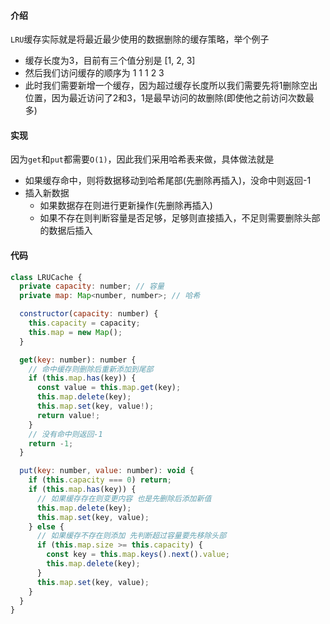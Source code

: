 #### 介绍

`LRU`缓存实际就是将最近最少使用的数据删除的缓存策略，举个例子

- 缓存长度为3，目前有三个值分别是 [1, 2, 3]
- 然后我们访问缓存的顺序为 1 1 1 2 3
- 此时我们需要新增一个缓存，因为超过缓存长度所以我们需要先将1删除空出位置，因为最近访问了2和3，1是最早访问的故删除(即使他之前访问次数最多)

#### 实现

因为`get`和`put`都需要`O(1)`，因此我们采用哈希表来做，具体做法就是

- 如果缓存命中，则将数据移动到哈希尾部(先删除再插入)，没命中则返回-1
- 插入新数据
  - 如果数据存在则进行更新操作(先删除再插入)
  - 如果不存在则判断容量是否足够，足够则直接插入，不足则需要删除头部的数据后插入

#### 代码

```javascript
class LRUCache {
  private capacity: number; // 容量
  private map: Map<number, number>; // 哈希

  constructor(capacity: number) {
    this.capacity = capacity;
    this.map = new Map();
  }

  get(key: number): number {
    // 命中缓存则删除后重新添加到尾部
    if (this.map.has(key)) {
      const value = this.map.get(key);
      this.map.delete(key);
      this.map.set(key, value!);
      return value!;
    }
    // 没有命中则返回-1
    return -1;
  }

  put(key: number, value: number): void {
    if (this.capacity === 0) return;
    if (this.map.has(key)) {
      // 如果缓存存在则变更内容 也是先删除后添加新值
      this.map.delete(key);
      this.map.set(key, value);
    } else {
      // 如果缓存不存在则添加 先判断超过容量要先移除头部
      if (this.map.size >= this.capacity) {
        const key = this.map.keys().next().value;
        this.map.delete(key);
      }
      this.map.set(key, value);
    }
  }
}
```



